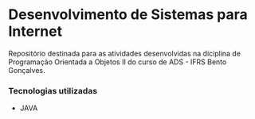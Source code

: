 <h1>Desenvolvimento de Sistemas para Internet</h1>

<p>Repositório destinada para as atividades desenvolvidas na diciplina de Programação Orientada a Objetos II do curso de ADS - IFRS Bento Gonçalves.</p>

<h3>Tecnologias utilizadas</h3>
    <ul>
        <li>JAVA</li>
    </ul>
